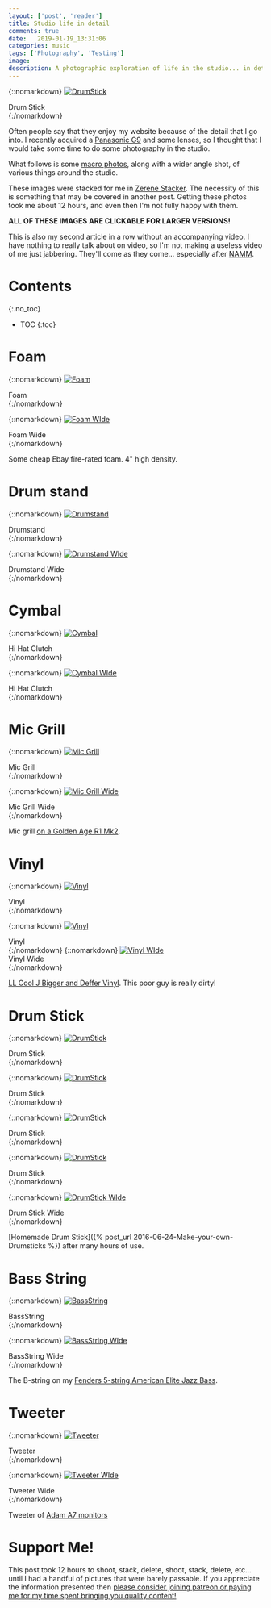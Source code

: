 ```yaml
---
layout: ['post', 'reader']
title: Studio life in detail
comments: true
date:   2019-01-19_13:31:06 
categories: music
tags: ['Photography', 'Testing']
image:
description: A photographic exploration of life in the studio... in detail.
---
```


{::nomarkdown}
<a href="/assets/Macro/Stick4.jpg">
<img src="/assets/Macro/Thumbnails/Stick4.jpg" alt="DrumStick">
</a>
<div class="image-caption">Drum Stick</div>
{:/nomarkdown}

Often people say that they enjoy my website because of the detail that I go into. I recently acquired a [Panasonic G9](https://shop.panasonic.com/cameras-and-camcorders/cameras/lumix-interchangeable-lens-ilc-cameras/DC-G9KBODY.html) and some lenses, so I thought that I would take some time to do some photography in the studio.

What follows is some [macro photos](https://en.wikipedia.org/wiki/Macro_photography), along with a wider angle shot, of various things around the studio.

These images were stacked for me in [Zerene Stacker](https://zerenesystems.com). The necessity of this is something that may be covered in another post. Getting these photos took me about 12 hours, and even then I'm not fully happy with them.

**ALL OF THESE IMAGES ARE CLICKABLE FOR LARGER VERSIONS!**

This is also my second article in a row without an accompanying video. I have nothing to really talk about on video, so I'm not making a useless video of me just jabbering. They'll come as they come... especially after [NAMM](https://www.namm.org).

<!--more-->



# Contents
{:.no_toc}
* TOC
{:toc}

# Foam

{::nomarkdown}
<a href="/assets/Macro/Foam.jpg">
<img src="/assets/Macro/Thumbnails/Foam.jpg" alt="Foam">
</a>
<div class="image-caption">Foam</div>
{:/nomarkdown}

{::nomarkdown}
<a href="/assets/Macro/FoamWide.jpg">
<img src="/assets/Macro/Thumbnails/FoamWide.jpg" alt="Foam WIde">
</a>
<div class="image-caption">Foam Wide</div>
{:/nomarkdown}

Some cheap Ebay fire-rated foam. 4" high density.

# Drum stand

{::nomarkdown}
<a href="/assets/Macro/Stand.jpg">
<img src="/assets/Macro/Thumbnails/Stand.jpg" alt="Drumstand">
</a>
<div class="image-caption">Drumstand</div>
{:/nomarkdown}

{::nomarkdown}
<a href="/assets/Macro/StandWide.jpg">
<img src="/assets/Macro/Thumbnails/StandWide.jpg" alt="Drumstand WIde">
</a>
<div class="image-caption">Drumstand Wide</div>
{:/nomarkdown}

# Cymbal 

{::nomarkdown}
<a href="/assets/Macro/Cymbal.jpg">
<img src="/assets/Macro/Thumbnails/Cymbal.jpg" alt="Cymbal">
</a>
<div class="image-caption">Hi Hat Clutch</div>
{:/nomarkdown}

{::nomarkdown}
<a href="/assets/Macro/CymbalWide.jpg">
<img src="/assets/Macro/Thumbnails/CymbalWide.jpg" alt="Cymbal WIde">
</a>
<div class="image-caption">Hi Hat Clutch</div>
{:/nomarkdown}

# Mic Grill

{::nomarkdown}
<a href="/assets/Macro/Grill.jpg">
<img src="/assets/Macro/Thumbnails/Grill.jpg" alt="Mic Grill">
</a>
<div class="image-caption">Mic Grill</div>
{:/nomarkdown}

{::nomarkdown}
<a href="/assets/Macro/GrillWide.jpg">
<img src="/assets/Macro/Thumbnails/GrillWide.jpg" alt="Mic Grill Wide">
</a>
<div class="image-caption">Mic Grill Wide</div>
{:/nomarkdown}

Mic grill [on a Golden Age R1 Mk2](https://www.goldenageproject.com/microphones-2/r1-mkii/).

# Vinyl 

{::nomarkdown}
<a href="/assets/Macro/Vinyl.jpg">
<img src="/assets/Macro/Thumbnails/Vinyl.jpg" alt="Vinyl">
</a>
<div class="image-caption">Vinyl</div>
{:/nomarkdown}

{::nomarkdown}
<a href="/assets/Macro/Vinyl2.jpg">
<img src="/assets/Macro/Thumbnails/Vinyl2.jpg" alt="Vinyl">
</a>
<div class="image-caption">Vinyl</div>
{:/nomarkdown}
{::nomarkdown}
<a href="/assets/Macro/VinylWide.jpg">
<img src="/assets/Macro/Thumbnails/VinylWide.jpg" alt="Vinyl WIde">
</a>
<div class="image-caption">Vinyl Wide</div>
{:/nomarkdown}


[LL Cool J Bigger and Deffer Vinyl](https://en.wikipedia.org/wiki/Bigger_and_Deffer). This poor guy is really dirty!

# Drum Stick

{::nomarkdown}
<a href="/assets/Macro/Stick.jpg">
<img src="/assets/Macro/Thumbnails/Stick.jpg" alt="DrumStick">
</a>
<div class="image-caption">Drum Stick</div>
{:/nomarkdown}

{::nomarkdown}
<a href="/assets/Macro/Stick2.jpg">
<img src="/assets/Macro/Thumbnails/Stick2.jpg" alt="DrumStick">
</a>
<div class="image-caption">Drum Stick</div>
{:/nomarkdown}

{::nomarkdown}
<a href="/assets/Macro/Stick3.jpg">
<img src="/assets/Macro/Thumbnails/Stick3.jpg" alt="DrumStick">
</a>
<div class="image-caption">Drum Stick</div>
{:/nomarkdown}

{::nomarkdown}
<a href="/assets/Macro/Stick4.jpg">
<img src="/assets/Macro/Thumbnails/Stick4.jpg" alt="DrumStick">
</a>
<div class="image-caption">Drum Stick</div>
{:/nomarkdown}

{::nomarkdown}
<a href="/assets/Macro/StickWide.jpg">
<img src="/assets/Macro/Thumbnails/StickWide.jpg" alt="DrumStick WIde">
</a>
<div class="image-caption">Drum Stick Wide</div>
{:/nomarkdown}

[Homemade Drum Stick]({% post_url 2016-06-24-Make-your-own-Drumsticks %}) after many hours of use.

# Bass String

{::nomarkdown}
<a href="/assets/Macro/BassString.jpg">
<img src="/assets/Macro/Thumbnails/BassString.jpg" alt="BassString">
</a>
<div class="image-caption">BassString</div>
{:/nomarkdown}

{::nomarkdown}
<a href="/assets/Macro/BassStringWide.jpg">
<img src="/assets/Macro/Thumbnails/BassStringWide.jpg" alt="BassString WIde">
</a>
<div class="image-caption">BassString Wide</div>
{:/nomarkdown}


The B-string on my [Fenders 5-string American Elite Jazz Bass](https://www.sweetwater.com/store/detail/JBassAEVEOTQ--fender-american-elite-jazz-bass-v-ocean-turquoise-with-ebony-fingerboard).

# Tweeter 

{::nomarkdown}
<a href="/assets/Macro/Tweeter.jpg">
<img src="/assets/Macro/Thumbnails/Tweeter.jpg" alt="Tweeter">
</a>
<div class="image-caption">Tweeter</div>
{:/nomarkdown}

{::nomarkdown}
<a href="/assets/Macro/TweeterWide.jpg">
<img src="/assets/Macro/Thumbnails/TweeterWide.jpg" alt="Tweeter WIde">
</a>
<div class="image-caption">Tweeter Wide</div>
{:/nomarkdown}

Tweeter of [Adam A7 monitors](https://www.adam-audio.com/en/archived-products/a7/)

# Support Me!

This post took 12 hours to shoot, stack, delete, shoot, stack, delete, etc... until I had a handful of pictures that were barely passable. If you appreciate the information presented then <a href="/DonateNow/">please consider joining patreon or paying me for my time spent bringing you quality content!</a>






